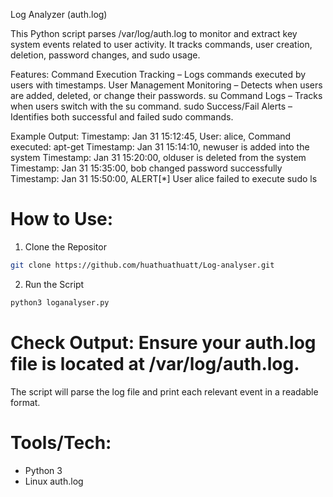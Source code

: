 Log Analyzer (auth.log)

This Python script parses /var/log/auth.log to monitor and extract key system events related to user activity. It tracks commands, user creation, deletion, password changes, and sudo usage.

Features:
    Command Execution Tracking – Logs commands executed by users with timestamps.
    User Management Monitoring – Detects when users are added, deleted, or change their passwords.
    su Command Logs – Tracks when users switch with the su command.
    sudo Success/Fail Alerts – Identifies both successful and failed sudo commands.

Example Output:
Timestamp: Jan 31 15:12:45, User: alice, Command executed: apt-get
Timestamp: Jan 31 15:14:10, newuser is added into the system
Timestamp: Jan 31 15:20:00, olduser is deleted from the system
Timestamp: Jan 31 15:35:00, bob changed password successfully
Timestamp: Jan 31 15:50:00, ALERT[*] User alice failed to execute sudo ls

# How to Use:
1. Clone the Repositor
```bash
git clone https://github.com/huathuathuatt/Log-analyser.git
```
2. Run the Script
```bash
python3 loganalyser.py
```
# Check Output: Ensure your auth.log file is located at /var/log/auth.log.
The script will parse the log file and print each relevant event in a readable format.

# Tools/Tech:
- Python 3
- Linux auth.log

